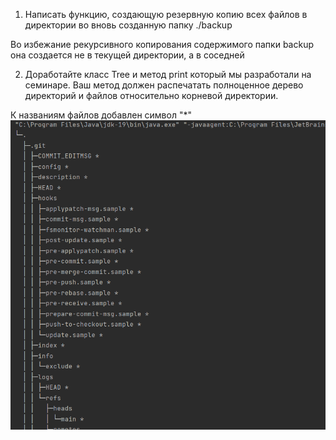 1. Написать функцию, создающую резервную копию всех файлов в директории во вновь созданную папку ./backup

Во избежание рекурсивного копирования содержимого папки backup она создается не в текущей директории, а в соседней

2. Доработайте класс Tree и метод print который мы разработали на семинаре. Ваш метод должен распечатать полноценное дерево директорий и файлов относительно корневой директории.

К названиям файлов добавлен символ "*"
![](1.png)